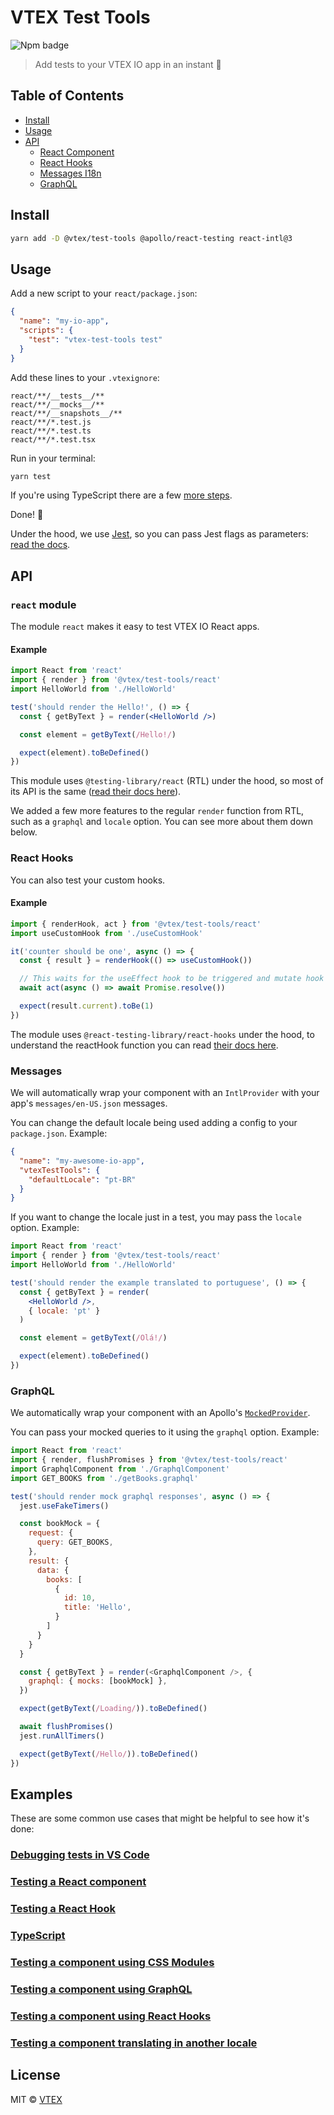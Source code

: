 # VTEX Test Tools

![Npm badge](https://img.shields.io/npm/v/@vtex/test-tools.svg?style=flat-square)

> Add tests to your VTEX IO app in an instant 🚀

## Table of Contents

- [Install](#Install)
- [Usage](#Usage)
- [API](#API)
  - [React Component](#react-module)
  - [React Hooks](#react-hooks)
  - [Messages I18n](#messages)
  - [GraphQL](#graphql)

## Install

```sh
yarn add -D @vtex/test-tools @apollo/react-testing react-intl@3
```

## Usage

Add a new script to your `react/package.json`:

```json
{
  "name": "my-io-app",
  "scripts": {
    "test": "vtex-test-tools test"
  }
}
```

Add these lines to your `.vtexignore`:

```
react/**/__tests__/**
react/**/__mocks__/**
react/**/__snapshots__/**
react/**/*.test.js
react/**/*.test.ts
react/**/*.test.tsx
```

Run in your terminal:

```sh
yarn test
```

If you're using TypeScript there are a few [more steps](./examples/typescript/).

Done! 🎉

Under the hood, we use [Jest](https://jestjs.io/), so you can pass Jest flags as parameters: [read the docs](https://jestjs.io/docs/en/cli.html).

## API

### `react` module

The module `react` makes it easy to test VTEX IO React apps.

#### Example

```jsx
import React from 'react'
import { render } from '@vtex/test-tools/react'
import HelloWorld from './HelloWorld'

test('should render the Hello!', () => {
  const { getByText } = render(<HelloWorld />)

  const element = getByText(/Hello!/)

  expect(element).toBeDefined()
})
```

This module uses `@testing-library/react` (RTL) under the hood, so most of its API is the same ([read their docs here](https://testing-library.com/docs/intro)).

We added a few more features to the regular `render` function from RTL, such as a `graphql` and `locale` option. You can see more about them
down below.

### React Hooks

You can also test your custom hooks.

#### Example

```jsx
import { renderHook, act } from '@vtex/test-tools/react'
import useCustomHook from './useCustomHook'

it('counter should be one', async () => {
  const { result } = renderHook(() => useCustomHook())

  // This waits for the useEffect hook to be triggered and mutate hook state
  await act(async () => await Promise.resolve())

  expect(result.current).toBe(1)
})
```

<!-- https://react-hooks-testing-library.com/ -->
The module uses `@react-testing-library/react-hooks` under the hood, to understand the reactHook function you can read [their docs here](https://react-hooks-testing-library.com/reference/api).

### Messages

We will automatically wrap your component with an `IntlProvider` with your app's `messages/en-US.json` messages.

You can change the default locale being used adding a config to your `package.json`. Example:

```json
{
  "name": "my-awesome-io-app",
  "vtexTestTools": {
    "defaultLocale": "pt-BR"
  }
}
```

If you want to change the locale just in a test, you may pass the `locale` option. Example:

```jsx
import React from 'react'
import { render } from '@vtex/test-tools/react'
import HelloWorld from './HelloWorld'

test('should render the example translated to portuguese', () => {
  const { getByText } = render(
    <HelloWorld />,
    { locale: 'pt' }
  )

  const element = getByText(/Olá!/)

  expect(element).toBeDefined()
})

```

### GraphQL

We automatically wrap your component with an Apollo's [`MockedProvider`](https://www.apollographql.com/docs/react/development-testing/testing/).

You can pass your mocked queries to it using the `graphql` option. Example:

```js
import React from 'react'
import { render, flushPromises } from '@vtex/test-tools/react'
import GraphqlComponent from './GraphqlComponent'
import GET_BOOKS from './getBooks.graphql'

test('should render mock graphql responses', async () => {
  jest.useFakeTimers()

  const bookMock = {
    request: {
      query: GET_BOOKS,
    },
    result: {
      data: {
        books: [
          {
            id: 10,
            title: 'Hello',
          }
        ]
      }
    }
  }

  const { getByText } = render(<GraphqlComponent />, {
    graphql: { mocks: [bookMock] },
  })

  expect(getByText(/Loading/)).toBeDefined()

  await flushPromises()
  jest.runAllTimers()

  expect(getByText(/Hello/)).toBeDefined()
})
```

## Examples

These are some common use cases that might be helpful to see how it's done:

### [Debugging tests in VS Code](./examples/vscode/)

### [Testing a React component](https://github.com/klzns/test-repo/blob/master/react/JsComponent.test.js)

### [Testing a React Hook](./examples/hooks/)

### [TypeScript](./examples/typescript/)

### [Testing a component using CSS Modules](https://github.com/klzns/test-repo/blob/master/react/CssComponent.test.js)

### [Testing a component using GraphQL](https://github.com/klzns/test-repo/blob/master/react/GraphqlComponent.test.js)

### [Testing a component using React Hooks](https://github.com/klzns/test-repo/blob/master/react/HooksComponent.test.js)

### [Testing a component translating in another locale](https://github.com/klzns/test-repo/blob/master/react/LocaleComponent.test.js)

## License

MIT © [VTEX](https://www.vtex.com)
